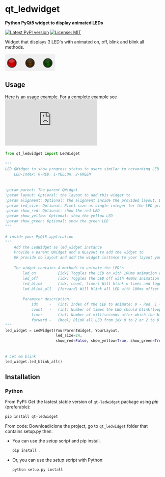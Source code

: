 # qt_ledwidget
**Python PyQt5 widget to display animated LEDs**

[![Latest PyPI version](https://img.shields.io/badge/pypi-v0.1-green.svg)](https://pypi.org/project/qt-ledwidget/)
[![License: MIT](https://img.shields.io/dub/l/vibe-d.svg)](https://opensource.org/licenses/MIT)

Widget that displays 3 LED's with animated on, off, blink and blink all methods.

![screenshot](/gui_res/screenshot.PNG?raw=true "Screenshot")

## Usage

Here is an usage example. For a complete example see ![/qt_ledwidget/example_app.py](https://github.com/tappi287/qt_ledwidget/blob/master/qt_ledwidget/example_app.py)

```Python
from qt_ledwidget import LedWidget

"""
LED QWidget to show progress status to users similar to networking LED's on hardware devices.
    LED-Index: 0-RED, 1-YELLOW, 2-GREEN


:param parent: The parent QWidget
:param layout: Optional: the layout to add this widget to
:param alignment: Optional: the alignment inside the provided layout. Default is left alignment.
:param led_size: Optional: Pixel size as single integer for the LED graphics, maximum 32px
:param show_red: Optional: show the red LED
:param show_yellow: Optional: show the yellow LED
:param show_green: Optional: show the green LED
"""

# inside your PyQt5 application
"""
    Add the LedWidget as led_widget instance
    Provide a parent QWidget and a QLayout to add the widget to
    OR provide no layout and add the widget instance to your layout yourself.

    The widget contains 4 methods to animate the LED's
        led_on          [idx] Toggles the LED on with 100ms animation duration
        led_off         [idx] Toggles the LED off with 400ms animation duration
        led_blink       [idx, count, timer] Will blink n-times and toggle LED off
        led_blink_all   [forward] Will blink all LED with 100ms offset and toggle all off

        Parameter description:
            idx     -   (int) Index of the LED to animate: 0 - Red, 1 - Yellow, 2 - Green
            count   -   (int) Number of times the LED should blink(loop count)
            timer   -   (int) Number of milliseconds after which the blink should start
            forward -   (bool) Blink all LED from idx 0 to 2 or 2 to 0 with a 100ms offset
"""
led_widget = LedWidget(YourParentWidget, YourLayout,
                       led_size=24,
                       show_red=False, show_yellow=True, show_green=True)


# Let em blink
led_widget.led_blink_all()
```

## Installation

### Python

From PyPI: Get the lastest stable version of ``qt-ledwidget`` package
using *pip* (preferable):

```bash
pip install qt-ledwidget
```

From code: Download/clone the project, go to ``qt_ledwidget`` folder that contains setup.py then:

- You can use the *setup* script and pip install.
    ```bash
    pip install .
    ```

- Or, you can use the *setup* script with Python:
    ```bash
    python setup.py install
    ```

